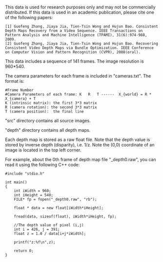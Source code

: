 This data is used for research purposes only and may not be commercially distributed. If this data is used in an academic publication, please cite one of the following papers:
```
[1] Guofeng Zhang, Jiaya Jia, Tien-Tsin Wong and Hujun Bao. Consistent Depth Maps Recovery from a Video Sequence. IEEE Transactions on Pattern Analysis and Machine Intelligence (TPAMI), 31(6):974-988, 2009.
[2] Guofeng Zhang, Jiaya Jia, Tien-Tsin Wong and Hujun Bao. Recovering Consistent Video Depth Maps via Bundle Optimization. IEEE Conference on Computer Vision and Pattern Recognition (CVPR), 2008(oral).
```

This data includes a sequence of 141 frames. The image resolution is 960*540. 

The camera parameters for each frame is included in "cameras.txt". The format is:
```
#Frame Number 
#Camera Parameters of each frame: K   R   T ------  X_{world} = R * X_{camera} + T
K (intrinsic matrix): the first 3*3 matrix 
R (camera rotation): the second 3*3 matrix 
T (camera position):  the final line 
```

"src" directory contains all source images.

"depth" directory contains all depth maps.

Each depth map is stored as a raw float file. Note that the depth value is stored by inverse depth (disparity), i.e. 1/z. Note the (0,0) coordinate of an image is located in the top left corner.

For example, about the 0th frame of depth map file "_depth0.raw", you can read it using the following C++ code:
```
#include "stdio.h"

int main()
{
	int iWidth = 960;
	int iHeight = 540;
	FILE* fp = fopen("_depth0.raw", "rb");

	float * data = new float[iWidth*iHeight];

	fread(data, sizeof(float), iWidth*iHeight, fp);

	//The depth value of pixel (i,j)
	int i = 426, j = 391;
	float z = 1.0 / data[i+j*iWidth];

	printf("z:%f\n",z);

	return 0;
}
```
